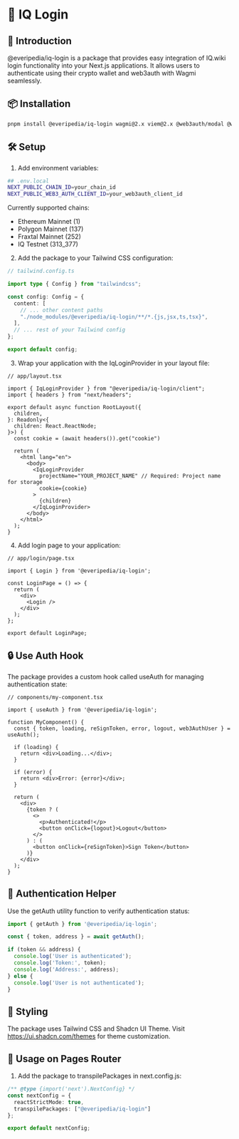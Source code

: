 # 🔐 IQ Login

## 🌟 Introduction

@everipedia/iq-login is a package that provides easy integration of IQ.wiki login functionality into your Next.js applications. It allows users to authenticate using their crypto wallet and web3auth with Wagmi seamlessly.

## 📦 Installation

```bash
pnpm install @everipedia/iq-login wagmi@2.x viem@2.x @web3auth/modal @web3auth/ethereum-provider @web3auth/web3auth-wagmi-connector
```

## 🛠️ Setup

1. Add environment variables:
```bash
## .env.local
NEXT_PUBLIC_CHAIN_ID=your_chain_id 
NEXT_PUBLIC_WEB3_AUTH_CLIENT_ID=your_web3auth_client_id
```

Currently supported chains:
- Ethereum Mainnet (1)
- Polygon Mainnet (137)
- Fraxtal Mainnet (252)
- IQ Testnet (313_377)

2. Add the package to your Tailwind CSS configuration:

```ts
// tailwind.config.ts

import type { Config } from "tailwindcss";

const config: Config = {
  content: [
    // ... other content paths
    "./node_modules/@everipedia/iq-login/**/*.{js,jsx,ts,tsx}",
  ],
  // ... rest of your Tailwind config
};

export default config;
```

3. Wrap your application with the IqLoginProvider in your layout file:

```tsx
// app/layout.tsx

import { IqLoginProvider } from "@everipedia/iq-login/client";
import { headers } from "next/headers";

export default async function RootLayout({
  children,
}: Readonly<{
  children: React.ReactNode;
}>) {
  const cookie = (await headers()).get("cookie")

  return (
    <html lang="en">
      <body>
        <IqLoginProvider 
          projectName="YOUR_PROJECT_NAME" // Required: Project name for storage
          cookie={cookie}
        >
          {children}
        </IqLoginProvider>
      </body>
    </html>
  );
}
```

4. Add login page to your application:

```tsx
// app/login/page.tsx

import { Login } from '@everipedia/iq-login';

const LoginPage = () => {
  return (
    <div>
      <Login />
    </div>
  );
};

export default LoginPage;
```

## 🔒 Use Auth Hook

The package provides a custom hook called useAuth for managing authentication state:

```tsx
// components/my-component.tsx

import { useAuth } from '@everipedia/iq-login';

function MyComponent() {
  const { token, loading, reSignToken, error, logout, web3AuthUser } = useAuth();

  if (loading) {
    return <div>Loading...</div>;
  }

  if (error) {
    return <div>Error: {error}</div>;
  }

  return (
    <div>
      {token ? (
        <>
          <p>Authenticated!</p>
          <button onClick={logout}>Logout</button>
        </>
      ) : (
        <button onClick={reSignToken}>Sign Token</button>
      )}
    </div>
  );
}
```

## 🔑 Authentication Helper

Use the getAuth utility function to verify authentication status:

```ts
import { getAuth } from '@everipedia/iq-login';

const { token, address } = await getAuth();

if (token && address) {
  console.log('User is authenticated');
  console.log('Token:', token);
  console.log('Address:', address);
} else {
  console.log('User is not authenticated');
}
```

## 🎨 Styling

The package uses Tailwind CSS and Shadcn UI Theme. Visit https://ui.shadcn.com/themes for theme customization.

## 📝 Usage on Pages Router

1. Add the package to transpilePackages in next.config.js:

```ts
/** @type {import('next').NextConfig} */
const nextConfig = {
  reactStrictMode: true,
  transpilePackages: ["@everipedia/iq-login"]
};

export default nextConfig;
```
